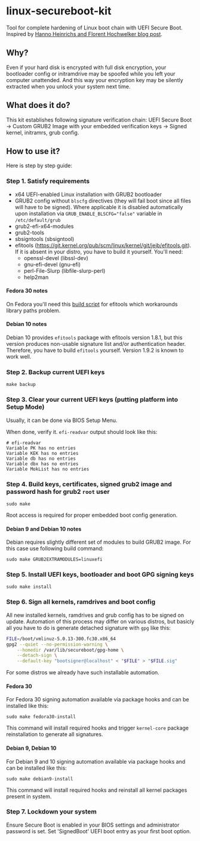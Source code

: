 # linux-secureboot-kit
Tool for complete hardening of Linux boot chain with UEFI Secure Boot. Inspired by [Hanno Heinrichs and Florent Hochwelker blog post](https://www.crowdstrike.com/blog/enhancing-secure-boot-chain-on-fedora-29/).

## Why?

Even if your hard disk is encrypted with full disk encryption, your bootloader config or initramdrive may be spoofed while you left your computer unattended. And this way your encryption key may be silently extracted when you unlock your system next time.

## What does it do?

This kit establishes following signature verification chain: UEFI Secure Boot -> Custom GRUB2 Image with your embedded verification keys -> Signed kernel, initramrs, grub config.

## How to use it?

Here is step by step guide:

### Step 1. Satisfy requirements

* x64 UEFI-enabled Linux installation with GRUB2 bootloader
* GRUB2 config without `blscfg` directives (they will fail boot since all files will have to be signed). Where applicable it is disabled automatically upon installation via `GRUB_ENABLE_BLSCFG="false"` variable in `/etc/default/grub`
* grub2-efi-x64-modules
* grub2-tools
* sbsigntools (sbsigntool)
* efitools (https://git.kernel.org/pub/scm/linux/kernel/git/jejb/efitools.git). If it is absent in your distro, you have to build it yourself. You'll need:
  * openssl-devel (libssl-dev)
  * gnu-efi-devel (gnu-efi)
  * perl-File-Slurp (libfile-slurp-perl)
  * help2man

#### Fedora 30 notes

On Fedora you'll need this [build script](https://gist.github.com/Snawoot/9cbad8a381b241c5bac5669d00f20620) for efitools which workarounds library paths problem.

#### Debian 10 notes

Debian 10 provides `efitools` package with efitools version 1.8.1, but this version produces non-usable signature list and/or authentication header. Therefore, you have to build `efitools` yourself. Version 1.9.2 is known to work well.

### Step 2. Backup current UEFI keys

```
make backup
```

### Step 3. Clear your current UEFI keys (putting platform into Setup Mode)

Usually, it can be done via BIOS Setup Menu.

When done, verify it. `efi-readvar` output should look like this:

```
# efi-readvar
Variable PK has no entries
Variable KEK has no entries
Variable db has no entries
Variable dbx has no entries
Variable MokList has no entries
```

### Step 4. Build keys, certificates, signed grub2 image and password hash for grub2 `root` user 

```
sudo make
```

Root access is required for proper embedded boot config generation.

#### Debian 9 and Debian 10 notes

Debian requires slightly different set of modules to build GRUB2 image. For this case use following build command:

```
sudo make GRUB2EXTRAMODULES=linuxefi
```

### Step 5. Install UEFI keys, bootloader and boot GPG signing keys

```
sudo make install
```

### Step 6. Sign all kernels, ramdrives and boot config

All new installed kernels, ramdrives and grub config has to be signed on update. Automation of this process may differ on various distros, but basicly all you have to do is generate detached signature with `gpg` like this:

```sh
FILE=/boot/vmlinuz-5.0.13-300.fc30.x86_64
gpg2 --quiet --no-permission-warning \
    --homedir /var/lib/secureboot/gpg-home \
    --detach-sign \
    --default-key "bootsigner@localhost" < "$FILE" > "$FILE.sig"
```

For some distros we already have such installable automation.

#### Fedora 30

For Fedora 30 signing automation available via package hooks and can be installed like this:

```
sudo make fedora30-install
```

This command will install required hooks and trigger `kernel-core` package reinstallation to generate all signatures.

#### Debian 9, Debian 10

For Debian 9 and 10 signing automation available via package hooks and can be installed like this:

```
sudo make debian9-install
```

This command will install required hooks and reinstall all kernel packages present in system.

### Step 7. Lockdown your system

Ensure Secure Boot is enabled in your BIOS settings and administrator password is set. Set 'SignedBoot' UEFI boot entry as your first boot option.
